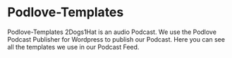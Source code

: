 # Podlove-Templates
Podlove-Templates
2Dogs1Hat is an audio Podcast. We use the Podlove Podcast Publisher for Wordpress to publish our Podcast.
Here you can see all the templates we use in our Podcast Feed.
